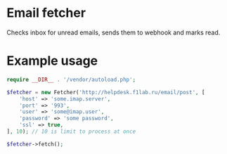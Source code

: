 # Email fetcher
Checks inbox for unread emails, sends them to webhook and marks read.

# Example usage
```php
require __DIR__ . '/vendor/autoload.php';

$fetcher = new Fetcher('http://helpdesk.f1lab.ru/email/post', [
    'host' => 'some.imap.server',
    'port' => '993',
    'user' => 'some@imap.user',
    'password' => 'some password',
    'ssl' => true,
], 10); // 10 is limit to process at once

$fetcher->fetch();
```
